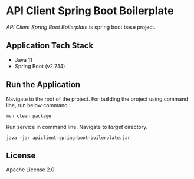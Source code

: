 # API Client Spring Boot Boilerplate
 *API Client Spring Boot Boilerplate* is spring boot base project.

## Application Tech Stack 
- Java 11
- Spring Boot (v2.7.14)
  
## Run the Application

Navigate to the root of the project. For building the project using command line, run below command :

``` mvn clean package ```

Run service in command line. Navigate to *target* directory. 

``` java -jar apiclient-spring-boot-boilerplate.jar ```

## License

Apache License 2.0

